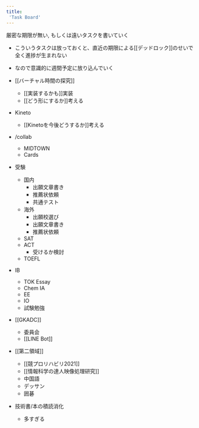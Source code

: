 ```yaml
---
title:
 'Task Board'
---
```


厳密な期限が無い, もしくは遠いタスクを書いていく
- こういうタスクは放っておくと、直近の期限による[[デッドロック]]のせいで全く進捗が生まれない
- なので意識的に週間予定に放り込んでいく

- [[バーチャル時間の探究]]
    - [[実装するかも]]実装
    - [[どう形にするか]]考える

- Kineto
    - [[Kinetoを今後どうするか]]考える

- /collab
    - MIDTOWN
    - Cards

- 受験
    - 国内
        - 出願文章書き
        - 推薦状依頼
        - 共通テスト
    - 海外
        - 出願校選び
        - 出願文章書き
        - 推薦状依頼
    - SAT
    - ACT
        - 受けるか検討
    - TOEFL

- IB
    - TOK Essay
    - Chem IA
    - EE
    - IO
    - 試験勉強

- [[GKADC]]
    - 委員会
    - [[LINE Bot]]

- [[第二領域]]
    - [[競プロリハビリ2021]]
    - [[情報科学の達人映像処理研究]]
    - 中国語
    - デッサン
    - 囲碁

- 技術書/本の積読消化
    - 多すぎる